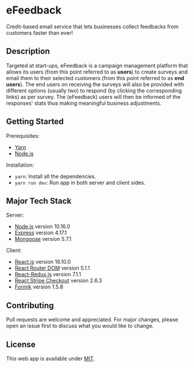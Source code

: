 # eFeedback

Credit-based email service that lets businesses collect feedbacks from customers faster than ever!

## Description

Targeted at start-ups, eFeedback is a campaign management platform that allows its users (from this point referred to as **users**) to create surveys and email them to their selected customers (from this point referred to as **end users**). The end users on receiving the surveys will also be provided with different options (usually two) to respond (by clicking the corresponding links) as per survey. The (eFeedback) users will then be informed of the responses' stats thus making meaningful business adjustments.

## Getting Started

Prerequisites:

- [Yarn](https://yarnpkg.com/en/)
- [Node.js](https://nodejs.org/en/)

Installation:

- `yarn`: Install all the dependencies.
- `yarn run dev`: Run app in both server and client sides.

## Major Tech Stack

Server:

- [Node.js](https://nodejs.org/en/) version 10.16.0
- [Express](https://expressjs.com) version 4.17.1
- [Mongoose](https://mongoosejs.com) version 5.7.1

Client:

- [React.js](https://reactjs.org) version 16.10.0
- [React Router DOM](https://reacttraining.com/react-router/) version 5.1.1
- [React-Redux.js](https://react-redux.js.org) version 7.1.1
- [React Stripe Checkout](https://github.com/azmenak/react-stripe-checkout) version 2.6.3
- [Formik](https://github.com/jaredpalmer/formik) version 1.5.8

## Contributing

Pull requests are welcome and appreciated. For major changes, please open an issue first to discuss what you would like to change.

## License

This web app is available under [MIT](https://choosealicense.com/licenses/mit/).
